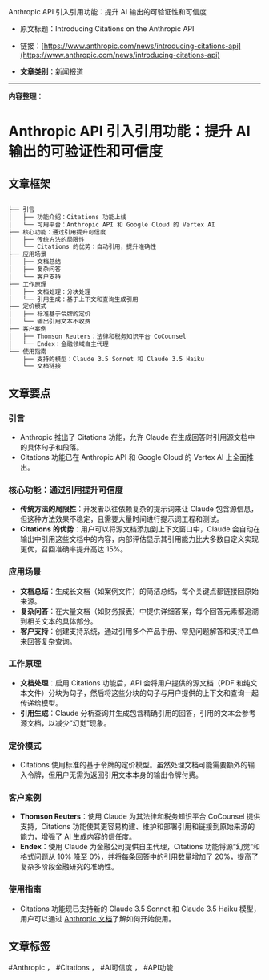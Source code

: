 Anthropic API 引入引用功能：提升 AI 输出的可验证性和可信度  
- 原文标题：Introducing Citations on the Anthropic API  
- 链接：[https://www.anthropic.com/news/introducing-citations-api](https://www.anthropic.com/news/introducing-citations-api)  

- **文章类别**：新闻报道  

---

**内容整理**：

# Anthropic API 引入引用功能：提升 AI 输出的可验证性和可信度

## 文章框架

```markdown

├── 引言
│   ├── 功能介绍：Citations 功能上线
│   └── 可用平台：Anthropic API 和 Google Cloud 的 Vertex AI
├── 核心功能：通过引用提升可信度
│   ├── 传统方法的局限性
│   └── Citations 的优势：自动引用，提升准确性
├── 应用场景
│   ├── 文档总结
│   ├── 复杂问答
│   └── 客户支持
├── 工作原理
│   ├── 文档处理：分块处理
│   └── 引用生成：基于上下文和查询生成引用
├── 定价模式
│   ├── 标准基于令牌的定价
│   └── 输出引用文本不收费
├── 客户案例
│   ├── Thomson Reuters：法律和税务知识平台 CoCounsel
│   └── Endex：金融领域自主代理
└── 使用指南
    ├── 支持的模型：Claude 3.5 Sonnet 和 Claude 3.5 Haiku
    └── 文档链接
```

## 文章要点

### 引言
- Anthropic 推出了 Citations 功能，允许 Claude 在生成回答时引用源文档中的具体句子和段落。
- Citations 功能已在 Anthropic API 和 Google Cloud 的 Vertex AI 上全面推出。

### 核心功能：通过引用提升可信度
- **传统方法的局限性**：开发者以往依赖复杂的提示词来让 Claude 包含源信息，但这种方法效果不稳定，且需要大量时间进行提示词工程和测试。
- **Citations 的优势**：用户可以将源文档添加到上下文窗口中，Claude 会自动在输出中引用这些文档中的内容，内部评估显示其引用能力比大多数自定义实现更优，召回准确率提升高达 15%。

### 应用场景
- **文档总结**：生成长文档（如案例文件）的简洁总结，每个关键点都链接回原始来源。
- **复杂问答**：在大量文档（如财务报表）中提供详细答案，每个回答元素都追溯到相关文本的具体部分。
- **客户支持**：创建支持系统，通过引用多个产品手册、常见问题解答和支持工单来回答复杂查询。

### 工作原理
- **文档处理**：启用 Citations 功能后，API 会将用户提供的源文档（PDF 和纯文本文件）分块为句子，然后将这些分块的句子与用户提供的上下文和查询一起传递给模型。
- **引用生成**：Claude 分析查询并生成包含精确引用的回答，引用的文本会参考源文档，以减少“幻觉”现象。

### 定价模式
- Citations 使用标准的基于令牌的定价模型。虽然处理文档可能需要额外的输入令牌，但用户无需为返回引用文本本身的输出令牌付费。

### 客户案例
- **Thomson Reuters**：使用 Claude 为其法律和税务知识平台 CoCounsel 提供支持，Citations 功能使其更容易构建、维护和部署引用和链接到原始来源的能力，增强了 AI 生成内容的信任度。
- **Endex**：使用 Claude 为金融公司提供自主代理，Citations 功能将源“幻觉”和格式问题从 10% 降至 0%，并将每条回答中的引用数量增加了 20%，提高了复杂多阶段金融研究的准确性。

### 使用指南
- Citations 功能现已支持新的 Claude 3.5 Sonnet 和 Claude 3.5 Haiku 模型，用户可以通过 [Anthropic 文档](https://docs.anthropic.com/en/docs/build-with-claude/citations)了解如何开始使用。

## 文章标签
#Anthropic ， #Citations ， #AI可信度 ， #API功能
